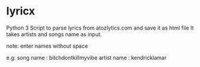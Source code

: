 # lyricx

Python 3 Script to parse lyrics from atozlytics.com and save it as html file
It takes artists and songs name as input.

note: enter names without space

e.g: song name : bitchdontkillmyvibe
     artist name : kendricklamar
